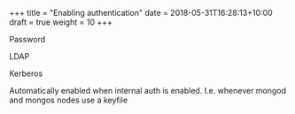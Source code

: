 +++
title = "Enabling authentication"
date =  2018-05-31T16:28:13+10:00
draft = true
weight = 10
+++

Password

LDAP

Kerberos

Automatically enabled when internal auth is enabled. I.e. whenever mongod and mongos nodes use a keyfile
